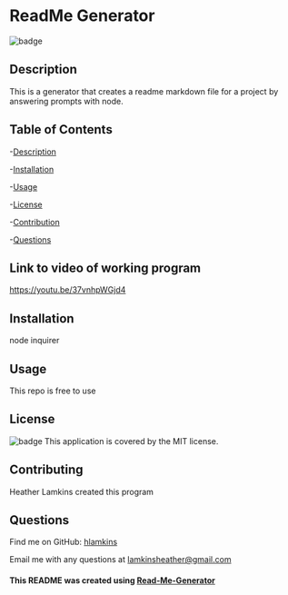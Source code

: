 
# ReadMe Generator

![badge](https://img.shields.io/badge/license-MIT-brightgreen)

## Description
This is a generator that creates a readme markdown file for a project by answering prompts with node.

## Table of Contents
-[Description](#description)

-[Installation](#installation)
 
-[Usage](#usage)

-[License](#license)

-[Contribution](#contribution)

-[Questions](#questions)

## Link to video of working program
https://youtu.be/37vnhpWGjd4

## Installation
node inquirer

## Usage
This repo is free to use

## License
![badge](https://img.shields.io/badge/license-MIT-brightgreen)
This application is covered by the MIT license.

## Contributing
Heather Lamkins created this program

## Questions
Find me on GitHub: [hlamkins](https://github.com/hlamkins)
    
Email me with any questions at lamkinsheather@gmail.com

#### This README was created using [Read-Me-Generator](https://github.com/hlamkins/Read-Me-Generator)
